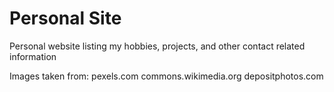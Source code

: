 # Personal Site
Personal website listing my hobbies, projects, and other contact related information

Images taken from:
pexels.com
commons.wikimedia.org
depositphotos.com

